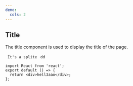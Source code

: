 ```yaml
---
demo:
  cols: 2
---
```


## Title

The title component is used to display the title of the page.

<code src="./demo/index.tsx"> It's a splite </code>
<code src="./demo/index.tsx" ></code>
<code src="./demo/index.tsx" >dd</code>
<code src="./demo/index.tsx" ></code>

```tsx
import React from 'react';
export default () => {
  return <div>hell3aao</div>;
};
```

<API type="IProps" ></API>
